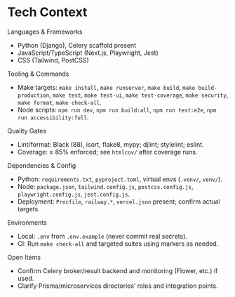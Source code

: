 # Tech Context

Languages & Frameworks
- Python (Django), Celery scaffold present
- JavaScript/TypeScript (Next.js, Playwright, Jest)
- CSS (Tailwind, PostCSS)

Tooling & Commands
- Make targets: `make install`, `make runserver`, `make build`, `make build-production`, `make test`, `make test-ui`, `make test-coverage`, `make security`, `make format`, `make check-all`.
- Node scripts: `npm run dev`, `npm run build:all`, `npm run test:e2e`, `npm run accessibility:full`.

Quality Gates
- Lint/format: Black (88), isort, flake8, mypy; djlint; stylelint; eslint.
- Coverage: ≥ 85% enforced; see `htmlcov/` after coverage runs.

Dependencies & Config
- Python: `requirements.txt`, `pyproject.toml`, virtual envs (`.venv/`, `venv/`).
- Node: `package.json`, `tailwind.config.js`, `postcss.config.js`, `playwright.config.js`, `jest.config.js`.
- Deployment: `Procfile`, `railway.*`, `vercel.json` present; confirm actual targets.

Environments
- Local: `.env` from `.env.example` (never commit real secrets).
- CI: Run `make check-all` and targeted suites using markers as needed.

Open Items
- Confirm Celery broker/result backend and monitoring (Flower, etc.) if used.
- Clarify Prisma/microservices directories’ roles and integration points.

